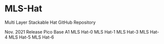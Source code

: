 # MLS-Hat
Multi Layer Stackable Hat GitHub Repository

Nov. 2021 Release
    Pico Base A1
    MLS Hat-0
    MLS Hat-1
    MLS Hat-3
    MLS Hat-4
    MLS Hat-5
    MLS Hat-6
    
